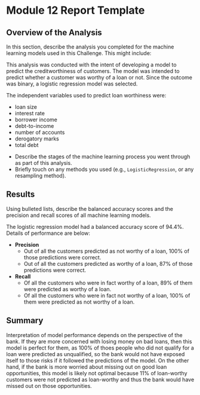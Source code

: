 # Module 12 Report Template

## Overview of the Analysis

In this section, describe the analysis you completed for the machine learning models used in this Challenge. This might include:

This analysis was conducted with the intent of developing a model to predict the creditworthiness of customers. The model was intended to predict whether a customer was worthy of a loan or not. Since the outcome was binary, a logistic regression model was selected. 

The independent variables used to predict loan worthiness were:
- loan size
- interest rate
- borrower income
- debt-to-income
- number of accounts
- derogatory marks
- total debt

* Describe the stages of the machine learning process you went through as part of this analysis.
* Briefly touch on any methods you used (e.g., `LogisticRegression`, or any resampling method).

## Results

Using bulleted lists, describe the balanced accuracy scores and the precision and recall scores of all machine learning models.

The logistic regression model had a balanced accuracy score of 94.4%. Details of performance are below:
- **Precision**
  - Out of all the customers predicted as not worthy of a loan, 100% of those predictions were correct. 
  - Out of all the customers predicted as worthy of a loan, 87% of those predictions were correct. 
- **Recall**
  - Of all the customers who were in fact worthy of a loan, 89% of them were predicted as worthy of a loan. 
  - Of all the customers who were in fact not worthy of a loan, 100% of them were predicted as not worthy of a loan. 


## Summary

Interpretation of model performance depends on the perspective of the bank. If they are more concerned with losing money on bad loans, then this model is perfect for them, as 100% of thoes people who did not qualify for a loan were predicted as unqualified, so the bank would not have exposed itself to those risks if it followed the predictions of the model. On the other hand, if the bank is more worried about missing out on good loan opportunities, this model is likely not optimal because 11% of loan-worthy customers were not predicted as loan-worthy and thus the bank would have missed out on those opportunities. 
